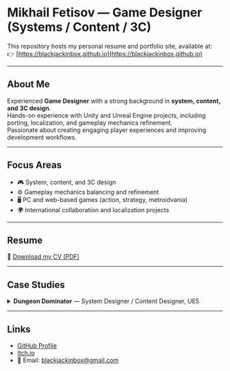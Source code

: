 # Mikhail Fetisov — Game Designer (Systems / Content / 3C)

This repository hosts my personal resume and portfolio site, available at:  
👉 [https://blackjackinbox.github.io](https://blackjackinbox.github.io)

---

## About Me
Experienced **Game Designer** with a strong background in **system, content, and 3C design**.  
Hands-on experience with Unity and Unreal Engine projects, including porting, localization, and gameplay mechanics refinement.  
Passionate about creating engaging player experiences and improving development workflows.  

---

## Focus Areas
- 🎮 System, content, and 3C design  
- ⚙️ Gameplay mechanics balancing and refinement  
- 🖥️ PC and web-based games (action, strategy, metroidvania)  
- 🌍 International collaboration and localization projects  

---

## Resume
📄 [Download my CV (PDF)](CV_Mikhail_Fetisov.pdf)

---

## Case Studies

<details>
  <summary><strong>Dungeon Dominator</strong> — System Designer / Content Designer, UE5</summary>

  ### About the Project
  A fantasy Dungeon management game developed in Unreal Engine 5 for PC.
  Designed from a "ant-farm" perspective, focusing on base-building, exploration, and tactical encounters.
  Currently in active production, developed by a small core team.

  ### Role and Responsibilities
  — System design: core player interaction, meta-progression, economy, and event logic  
  — Structured and maintained game design documentation (GDD)  
  — Created balance sheets and coordinated integration between content and UI

  ### Results
  — Created clear, consistent documentation for complex gameplay systems and content features  
  — Improved overall design clarity and team communication

  ### Project Materials
  Publicly available gameplay footage and visual materials — reflecting the results of my design work — can be found on the official Telegram channel:  
  [https://t.me/ShelterDungeongame](https://t.me/ShelterDungeongame)

</details>

---

## Links
- [GitHub Profile](https://github.com/BlackJackinBox)  
- [Itch.io](https://blackjackinbox.itch.io)
- 📧 Email: blackjackinbox@gmail.com
